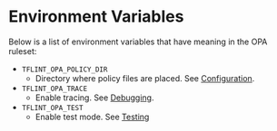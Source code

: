 # Environment Variables

Below is a list of environment variables that have meaning in the OPA ruleset:

- `TFLINT_OPA_POLICY_DIR`
  - Directory where policy files are placed. See [Configuration](./configuration.md).
- `TFLINT_OPA_TRACE`
  - Enable tracing. See [Debugging](./debug.md).
- `TFLINT_OPA_TEST`
  - Enable test mode. See [Testing](./testing.md)

